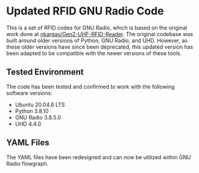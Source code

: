 # Updated RFID GNU Radio Code

This is a set of RFID codes for GNU Radio, which is based on the original work done at [nkargas/Gen2-UHF-RFID-Reader](https://github.com/nkargas/Gen2-UHF-RFID-Reader). The original codebase was built around older versions of Python, GNU Radio, and UHD. However, as these older versions have since been deprecated, this updated version has been adapted to be compatible with the newer versions of these tools.

## Tested Environment

The code has been tested and confirmed to work with the following software versions:

- Ubuntu 20.04.6 LTS
- Python 3.8.10
- GNU Radio 3.8.5.0
- UHD 4.4.0

## YAML Files

The YAML files have been redesigned and can now be utilized within GNU Radio flowgraph. 














